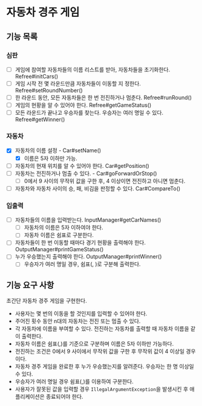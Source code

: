 # 자동차 경주 게임

## 기능 목록

### 심판
- [ ] 게임에 참여할 자동차들의 이름 리스트를 받아, 자동차들을 초기화한다. Refree#initCars()
- [ ] 게임 시작 전 몇 라운드만큼 자동차들이 이동할 지 정한다. Refree#setRoundNumber()
- [ ] 한 라운드 동안, 모든 자동차들은 한 번 전진하거나 멈춘다. Refree#runRound()
- [ ] 게임의 현황을 알 수 있어야 한다. Refree#getGameStatus()
- [ ] 모든 라운드가 끝나고 우승자를 찾는다. 우승자는 여러 명일 수 있다. Refree#getWinner()
 
### 자동차
- [X] 자동차의 이름 설정 - Car#setName()
  - [X] 이름은 5자 이하만 가능.
- [ ] 자동차의 현재 위치를 알 수 있어야 한다. Car#getPosition()
- [ ] 자동차는 전진하거나 멈출 수 있다. - Car#goForwardOrStop()
  - [ ] 0에서 9 사이의 무작위 값을 구한 후, 4 이상이면 전진하고 아니면 멈춘다.
- [ ] 자동차와 자동차 사이의 승, 패, 비김을 판정할 수 있다. Car#CompareTo()

### 입출력

- [ ] 자동차들의 이름을 입력받는다. InputManager#getCarNames()
  - [ ] 자동차의 이름은 5자 이하여야 한다. 
  - [ ] 자동차 이름은 쉼표로 구분한다.
- [ ] 자동차들이 한 번 이동할 때마다 경기 현황을 출력해야 한다. OutputManager#printGameStatus()
- [ ] 누가 우승했는지 출력해야 한다. OutputManager#printWinner()
  - [ ] 우승자가 여러 명일 경우, 쉼표(, )로 구분해 출력한다.

## 기능 요구 사항

초간단 자동차 경주 게임을 구현한다.

- 사용자는 몇 번의 이동을 할 것인지를 입력할 수 있어야 한다.
- 주어진 횟수 동안 n대의 자동차는 전진 또는 멈출 수 있다.
- 각 자동차에 이름을 부여할 수 있다. 전진하는 자동차를 출력할 때 자동차 이름을 같이 출력한다.
- 자동차 이름은 쉼표(,)를 기준으로 구분하며 이름은 5자 이하만 가능하다.
- 전진하는 조건은 0에서 9 사이에서 무작위 값을 구한 후 무작위 값이 4 이상일 경우이다.
- 자동차 경주 게임을 완료한 후 누가 우승했는지를 알려준다. 우승자는 한 명 이상일 수 있다.
- 우승자가 여러 명일 경우 쉼표(,)를 이용하여 구분한다.
- 사용자가 잘못된 값을 입력할 경우 `IllegalArgumentException`을 발생시킨 후 애플리케이션은 종료되어야 한다.
